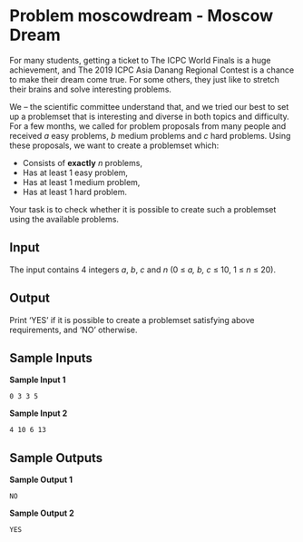 # Problem moscowdream - Moscow Dream

For many students, getting a ticket to The ICPC World Finals is a huge achievement, and The 2019 ICPC Asia Danang Regional Contest is a chance to make their dream come true. For some others, they just like to stretch their brains and solve interesting problems.

We – the scientific committee understand that, and we tried our best to set up a problemset that is interesting and diverse in both topics and difficulty. For a few months, we called for problem proposals from many people and received *a*
easy problems, *b* medium problems and *c* hard problems. Using these proposals, we want to create a problemset which:

* Consists of **exactly** *n* problems,
* Has at least 1 easy problem,
* Has at least 1 medium problem,
* Has at least 1 hard problem.

Your task is to check whether it is possible to create such a problemset using the available problems.

## Input

The input contains 4 integers *a*, *b*, *c* and *n* (0 ≤ *a, b, c* ≤ 10, 1 ≤ *n* ≤ 20).

## Output

Print ‘YES’ if it is possible to create a problemset satisfying above requirements, and ‘NO’ otherwise.

## Sample Inputs

**Sample Input 1**
```
0 3 3 5
```

**Sample Input 2**
```
4 10 6 13
```

## Sample Outputs

**Sample Output 1**
```
NO
```

**Sample Output 2**
```
YES
```
